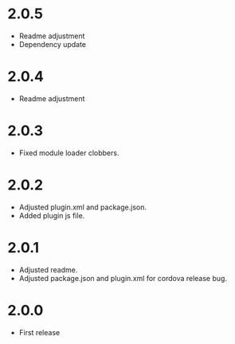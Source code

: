 # 2.0.5
- Readme adjustment
- Dependency update

# 2.0.4
- Readme adjustment

# 2.0.3
- Fixed module loader clobbers.

# 2.0.2
- Adjusted plugin.xml and package.json.
- Added plugin js file.

# 2.0.1
- Adjusted readme.
- Adjusted package.json and plugin.xml for cordova release bug.

# 2.0.0
- First release